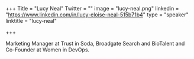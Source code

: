 +++
Title = "Lucy Neal"
Twitter = ""
image = "lucy-neal.png"
linkedin = "https://www.linkedin.com/in/lucy-eloise-neal-515b71b4"
type = "speaker"
linktitle = "lucy-neal"

+++

Marketing Manager at Trust in Soda, Broadgate Search and BioTalent and Co-Founder at Women in DevOps.
